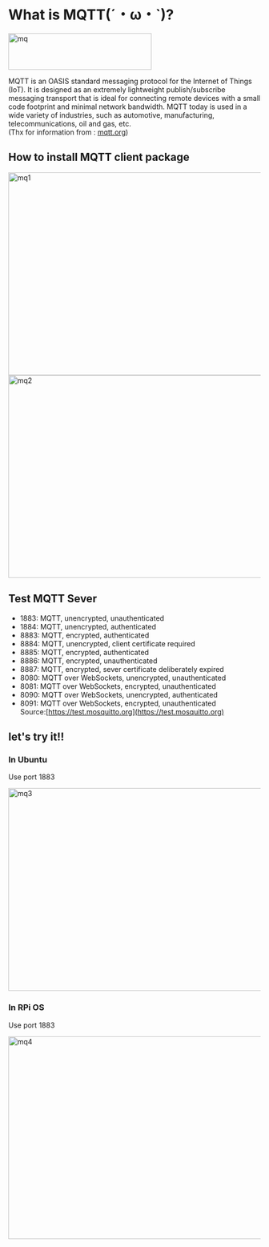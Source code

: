 # What is MQTT(´・ω・`)?
<img src="https://cdn.discordapp.com/attachments/1029328113932439572/1045735567524114543/unknown.png" alt='mq' style="width:286px;height:73px;" >

MQTT is an OASIS standard messaging protocol for the Internet of Things (IoT). It is designed as an extremely lightweight publish/subscribe messaging transport that is ideal for connecting remote devices with a small code footprint and minimal network bandwidth. MQTT today is used in a wide variety of industries, such as automotive, manufacturing, telecommunications, oil and gas, etc.  
(Thx for information from : [mqtt.org](https://mqtt.org/))

## How to install MQTT client package 

<img src="https://cdn.discordapp.com/attachments/1004952232145465354/1027889541832515654/unknown.png" alt='mq1' style="width:720px;height:405px;" >

<img src="https://cdn.discordapp.com/attachments/1004952232145465354/1027889658450939974/unknown.png" alt='mq2' style="width:720px;height:405px;" >

## Test MQTT Sever
* 1883: MQTT, unencrypted, unauthenticated
* 1884: MQTT, unencrypted, authenticated
* 8883: MQTT, encrypted, authenticated
* 8884: MQTT, unencrypted, client certificate required
* 8885: MQTT, encrypted, authenticated
* 8886: MQTT, encrypted, unauthenticated
* 8887: MQTT, encrypted, sever certificate deliberately expired
* 8080: MQTT over WebSockets, unencrypted, unauthenticated
* 8081: MQTT over WebSockets, encrypted, unauthenticated
* 8090: MQTT over WebSockets, unencrypted, authenticated
* 8091: MQTT over WebSockets, encrypted, unauthenticated  
Source:[https://test.mosquitto.org](https://test.mosquitto.org)

## let's try it!!
### In Ubuntu
Use port 1883

<img src="https://cdn.discordapp.com/attachments/1029328113932439572/1031841077054951456/unknown.png" alt='mq3' style="width:720px;height:405px;" >

### In RPi OS
Use port 1883

<img src="https://cdn.discordapp.com/attachments/1029328113932439572/1031843768137158666/unknown.png" alt='mq4' style="width:720px;height:405px;" >
